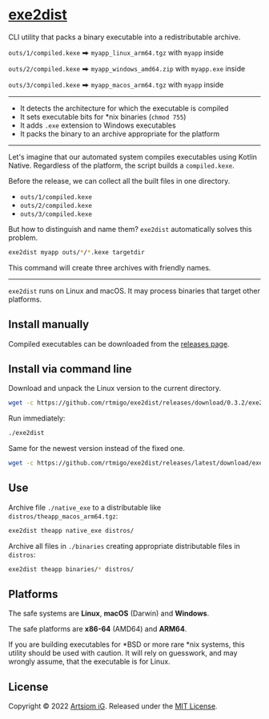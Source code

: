 # [exe2dist](https://github.com/rtmigo/exe2dist)

CLI utility that packs a binary executable into a redistributable archive.

`outs/1/compiled.kexe` ⮕ `myapp_linux_arm64.tgz` with `myapp` inside

`outs/2/compiled.kexe` ⮕ `myapp_windows_amd64.zip` with `myapp.exe` inside

`outs/3/compiled.kexe` ⮕ `myapp_macos_arm64.tgz` with `myapp` inside

--------------------------------------------------------------------------------

* It detects the architecture for which the executable is compiled
* It sets executable bits for *nix binaries (`chmod 755`)
* It adds `.exe` extension to Windows executables
* It packs the binary to an archive appropriate for the platform

--------------------------------------------------------------------------------

Let's imagine that our automated system compiles executables using Kotlin
Native. Regardless of the platform, the script builds a `compiled.kexe`.

Before the release, we can collect all the built files in one directory.

* `outs/1/compiled.kexe`
* `outs/2/compiled.kexe`
* `outs/3/compiled.kexe`

But how to distinguish and name them? `exe2dist` automatically solves this
problem.

```bash
exe2dist myapp outs/*/*.kexe targetdir
```

This command will create three archives with friendly names. 

--------------------------------------------------------------------------------

`exe2dist` runs on Linux and macOS. It may process binaries that target other
platforms.

## Install manually

Compiled executables can be downloaded from
the [releases page](https://github.com/rtmigo/exe2dist_dart/releases).

## Install via command line

Download and unpack the Linux version to the current directory.

```bash
wget -c https://github.com/rtmigo/exe2dist/releases/download/0.3.2/exe2dist_linux_amd64.tgz -O - | tar -xz
```

Run immediately:

```bash
./exe2dist
```

Same for the newest version instead of the fixed one.

```bash
wget -c https://github.com/rtmigo/exe2dist/releases/latest/download/exe2dist_linux_amd64.tgz -O - | tar -xz
```

## Use

Archive file `./native_exe` to a distributable
like `distros/theapp_macos_arm64.tgz`:

```bash
exe2dist theapp native_exe distros/
```

Archive all files in `./binaries` creating appropriate distributable files in
`distros`:

```bash
exe2dist theapp binaries/* distros/
```

## Platforms

The safe systems are **Linux**, **macOS** (Darwin) and **Windows**.

The safe platforms are **x86-64** (AMD64) and **ARM64**. 

If you are building executables for *BSD or more rare *nix systems, this
utility should be used with caution. It will rely on guesswork, and may wrongly
assume, that the executable is for Linux.

## License

Copyright © 2022 [Artsiom iG](https://github.com/rtmigo).
Released under the [MIT License](LICENSE).
